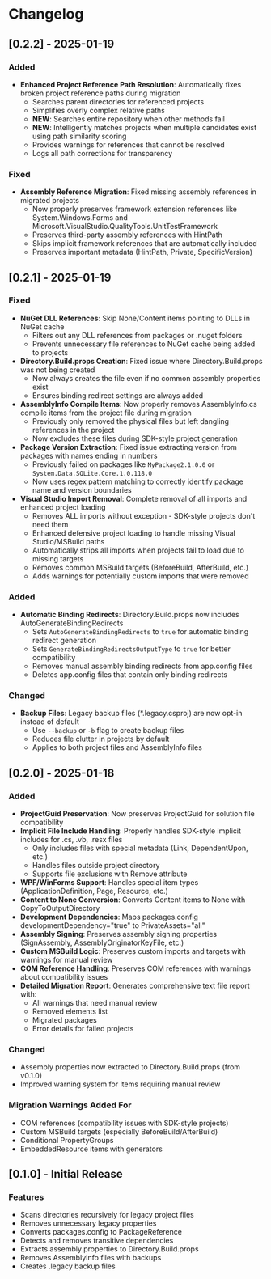 # Changelog

## [0.2.2] - 2025-01-19

### Added
- **Enhanced Project Reference Path Resolution**: Automatically fixes broken project reference paths during migration
  - Searches parent directories for referenced projects
  - Simplifies overly complex relative paths
  - **NEW**: Searches entire repository when other methods fail
  - **NEW**: Intelligently matches projects when multiple candidates exist using path similarity scoring
  - Provides warnings for references that cannot be resolved
  - Logs all path corrections for transparency

### Fixed
- **Assembly Reference Migration**: Fixed missing assembly references in migrated projects
  - Now properly preserves framework extension references like System.Windows.Forms and Microsoft.VisualStudio.QualityTools.UnitTestFramework
  - Preserves third-party assembly references with HintPath
  - Skips implicit framework references that are automatically included
  - Preserves important metadata (HintPath, Private, SpecificVersion)

## [0.2.1] - 2025-01-19

### Fixed
- **NuGet DLL References**: Skip None/Content items pointing to DLLs in NuGet cache
  - Filters out any DLL references from packages or .nuget folders
  - Prevents unnecessary file references to NuGet cache being added to projects
- **Directory.Build.props Creation**: Fixed issue where Directory.Build.props was not being created
  - Now always creates the file even if no common assembly properties exist
  - Ensures binding redirect settings are always added
- **AssemblyInfo Compile Items**: Now properly removes AssemblyInfo.cs compile items from the project file during migration
  - Previously only removed the physical files but left dangling references in the project
  - Now excludes these files during SDK-style project generation
- **Package Version Extraction**: Fixed issue extracting version from packages with names ending in numbers
  - Previously failed on packages like `MyPackage2.1.0.0` or `System.Data.SQLite.Core.1.0.118.0`
  - Now uses regex pattern matching to correctly identify package name and version boundaries
- **Visual Studio Import Removal**: Complete removal of all imports and enhanced project loading
  - Removes ALL imports without exception - SDK-style projects don't need them
  - Enhanced defensive project loading to handle missing Visual Studio/MSBuild paths
  - Automatically strips all imports when projects fail to load due to missing targets
  - Removes common MSBuild targets (BeforeBuild, AfterBuild, etc.)
  - Adds warnings for potentially custom imports that were removed

### Added
- **Automatic Binding Redirects**: Directory.Build.props now includes AutoGenerateBindingRedirects
  - Sets `AutoGenerateBindingRedirects` to `true` for automatic binding redirect generation
  - Sets `GenerateBindingRedirectsOutputType` to `true` for better compatibility
  - Removes manual assembly binding redirects from app.config files
  - Deletes app.config files that contain only binding redirects

### Changed
- **Backup Files**: Legacy backup files (*.legacy.csproj) are now opt-in instead of default
  - Use `--backup` or `-b` flag to create backup files
  - Reduces file clutter in projects by default
  - Applies to both project files and AssemblyInfo files

## [0.2.0] - 2025-01-18

### Added
- **ProjectGuid Preservation**: Now preserves ProjectGuid for solution file compatibility
- **Implicit File Include Handling**: Properly handles SDK-style implicit includes for .cs, .vb, .resx files
  - Only includes files with special metadata (Link, DependentUpon, etc.)
  - Handles files outside project directory
  - Supports file exclusions with Remove attribute
- **WPF/WinForms Support**: Handles special item types (ApplicationDefinition, Page, Resource, etc.)
- **Content to None Conversion**: Converts Content items to None with CopyToOutputDirectory
- **Development Dependencies**: Maps packages.config developmentDependency="true" to PrivateAssets="all"
- **Assembly Signing**: Preserves assembly signing properties (SignAssembly, AssemblyOriginatorKeyFile, etc.)
- **Custom MSBuild Logic**: Preserves custom imports and targets with warnings for manual review
- **COM Reference Handling**: Preserves COM references with warnings about compatibility issues
- **Detailed Migration Report**: Generates comprehensive text file report with:
  - All warnings that need manual review
  - Removed elements list
  - Migrated packages
  - Error details for failed projects

### Changed
- Assembly properties now extracted to Directory.Build.props (from v0.1.0)
- Improved warning system for items requiring manual review

### Migration Warnings Added For
- COM references (compatibility issues with SDK-style projects)
- Custom MSBuild targets (especially BeforeBuild/AfterBuild)
- Conditional PropertyGroups
- EmbeddedResource items with generators

## [0.1.0] - Initial Release

### Features
- Scans directories recursively for legacy project files
- Removes unnecessary legacy properties
- Converts packages.config to PackageReference
- Detects and removes transitive dependencies
- Extracts assembly properties to Directory.Build.props
- Removes AssemblyInfo files with backups
- Creates .legacy backup files